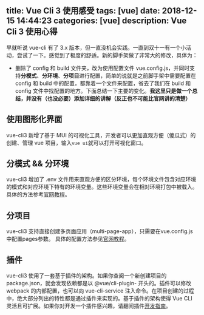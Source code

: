 title: Vue Cli 3 使用感受
tags: [vue]
date: 2018-12-15 14:44:23
categories: [vue]
description: Vue Cli 3 使用心得
---
早就听说 vue-cli 有了 3.x 版本，但一直没机会实践。一直到双十一有一个小活动，尝试了一下。感觉到了极度的舒适。新的脚手架做了非常大的修改，具体为：
+ 删除了 config 和 build 文件夹，改为使用配置文件 vue.config.js，并同时支持**分模式**、**分环境**、**分项目**进行配置，简单的说就是之前脚手架中需要配置在 config 和 build 中的配置，都靠着一个文件来配置，省去了我们在 build 和 config 文件中找配置的地方。下面总结一下主要的变化。**我这里只是做一个总结，并没有（也没必要）添加详细的讲解（反正也不可能比官网讲的清楚）**

## 使用图形化界面
vue-cli3 新增了基于 MUI 的可视化工具，开发者可以更加直观方便（傻瓜式）的创建、管理 vue 项目，输入`vue ui`就可以打开可视化窗口。

## 分模式 && 分环境
vue-cli3 增加了 .env 文件用来直观方便的区分环境，每个环境文件包含对应环境的模式和对应环境下特有的环境变量。这些环境变量会在相对环境打包中被载入。具体的方法参考[官网教程](https://cli.vuejs.org/zh/guide/mode-and-env.html#%E6%A8%A1%E5%BC%8F)。

## 分项目
vue-cli3 支持直接创建多页面应用（multi-page-app），只需要在vue.config.js中配置pages参数。
具体的配置方法参见[官网教程](https://cli.vuejs.org/zh/config/#pages)。

## 插件
vue-cli3 使用了一套基于插件的架构。如果你查阅一个新创建项目的 package.json，就会发现依赖都是以 @vue/cli-plugin- 开头的。插件可以修改 webpack 的内部配置，也可以向 vue-cli-service 注入命令。在项目创建的过程中，绝大部分列出的特性都是通过插件来实现的。基于插件的架构使得 Vue CLI 灵活且可扩展。如果你对开发一个插件感兴趣，请翻阅插件[开发指南](https://cli.vuejs.org/zh/dev-guide/plugin-dev.html#%E6%A0%B8%E5%BF%83%E6%A6%82%E5%BF%B5)。
